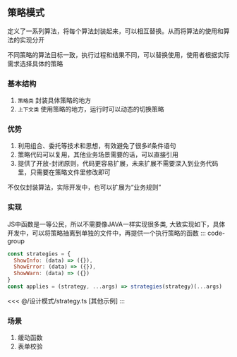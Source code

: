 ## 策略模式
定义了一系列算法，将每个算法封装起来，可以相互替换。从而将算法的使用和算法的实现分开

不同策略的算法目标一致，执行过程和结果不同，可以替换使用，使用者根据实际需求选择具体的策略

### 基本结构
1. `策略类` 封装具体策略的地方
2. `上下文类` 使用策略的地方，运行时可以动态的切换策略

### 优势
1. 利用组合、委托等技术和思想，有效避免了很多if条件语句
2. 策略代码可以复用，其他业务场景需要的话，可以直接引用
3. 提供了开放-封闭原则，代码更容易扩展，未来扩展不需要深入到业务代码里，只需要在策略文件里修改即可

不仅仅封装算法，实际开发中，也可以扩展为“业务规则”

### 实现
JS中函数是一等公民，所以不需要像JAVA一样实现很多类, 大致实现如下，具体开发中，可以将策略抽离到单独的文件中，再提供一个执行策略的函数
::: code-group
```js [基础结构示例]
const strategies = {
  ShowInfo: (data) => ({}),
  ShowError: (data) => ({}),
  ShowWarn: (data) => ({})
}
const applies = (strategy, ...args) => strategies(strategy)(...args)
```

<<< @/设计模式/strategy.ts [其他示例]
:::

### 场景
1. 缓动函数
2. 表单校验
